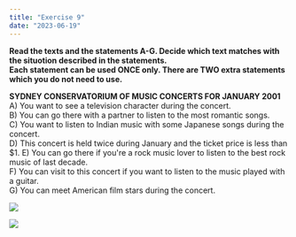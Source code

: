 ```yaml
---
title: "Exercise 9"
date: "2023-06-19"
---
```


**Read the texts and the statements A-G. Decide which text matches with the situotion described in the statements.  
Each statement can be used ONCE only. There are TWO extra statements which you do not need to use.**

**SYDNEY CONSERVATORIUM OF MUSIC CONCERTS FOR JANUARY 2001**  
A) You want to see a television character during the concert.  
B) You can go there with a partner to listen to the most romantic songs.  
C) You want to listen to Indian music with some Japanese songs during the concert.  
D) This concert is held twice during January and the ticket price is less than $1. 
E) You can go there if you're a rock music lover to listen to the best rock music of last decade.  
F) You can visit to this concert if you want to listen to the music played with a guitar.  
G) You can meet American film stars during the concert.

![](https://xirurgabdukarim.uz/wp-content/uploads/2023/06/9.1-1024x538.jpg)

![](https://xirurgabdukarim.uz/wp-content/uploads/2023/06/9.2-1024x772.jpg)
